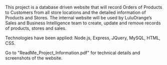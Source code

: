 This project is a database driven website that will record Orders of Products to Customers from all store locations and the detailed information of Products and Stores. The internal website will be used by LuluOrange’s Sales and Business Intelligence team to create, update and remove records of products, stores and sales.

Technologies have been applied: Node.js, Express, JQuery, MySQL, HTML, CSS.

Go to "ReadMe_Project_Information.pdf" for technical details and screenshots of the website.
